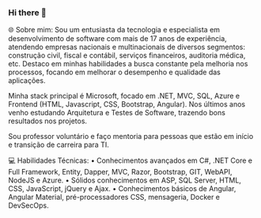 ### Hi there 👋

<!--
**lucasbarbosa/lucasbarbosa** is a ✨ _special_ ✨ repository because its `README.md` (this file) appears on your GitHub profile.

Here are some ideas to get you started:

- 🔭 I’m currently working on ...
- 🌱 I’m currently learning ...
- 👯 I’m looking to collaborate on ...
- 🤔 I’m looking for help with ...
- 💬 Ask me about ...
- 📫 How to reach me: ...
- 😄 Pronouns: ...
- ⚡ Fun fact: ...
-->

🌐 Sobre mim:
Sou um entusiasta da tecnologia e especialista em desenvolvimento de software com mais de 17 anos de experiência, atendendo empresas nacionais e multinacionais de diversos segmentos: construção civil, fiscal e contábil, serviços financeiros, auditoria médica, etc. Destaco em minhas habilidades a busca constante pela melhoria nos processos, focando em melhorar o desempenho e qualidade das aplicações.

Minha stack principal é Microsoft, focado em .NET, MVC, SQL, Azure e Frontend (HTML, Javascript, CSS, Bootstrap, Angular). Nos últimos anos venho estudando Arquitetura e Testes de Software, trazendo bons resultados nos projetos.

Sou professor voluntário e faço mentoria para pessoas que estão em início e transição de carreira para TI.

💻 Habilidades Técnicas:
• Conhecimentos avançados em C#, .NET Core e Full Framework, Entity, Dapper, MVC, Razor, Bootstrap, GIT, WebAPI, NodeJS e Azure.
• Sólidos conhecimentos em ASP, SQL Server, HTML, CSS, JavaScript, jQuery e Ajax.
• Conhecimentos básicos de Angular, Angular Material, pré-processadores CSS, mensageria, Docker e DevSecOps.
